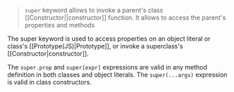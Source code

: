>`super` keyword allows to invoke a parent's class [[Constructor||constructor]] function. It allows to access the parent's properties and methods

The super keyword is used to access properties on an object literal or class's [[Prototype(JS)|Prototype]], or invoke a superclass's [[Constructor|constructor]].

The `super.prop` and `super[expr]` expressions are valid in any method definition in both classes and object literals. The `super(...args)` expression is valid in class constructors.